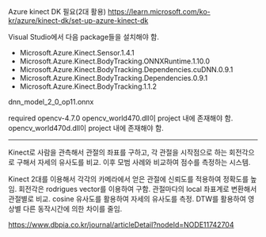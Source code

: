 Azure kinect DK 필요(2대 활용)
https://learn.microsoft.com/ko-kr/azure/kinect-dk/set-up-azure-kinect-dk

Visual Studio에서 다음 package들을 설치해야 함.
- Microsoft.Azure.Kinect.Sensor.1.4.1
- Microsoft.Azure.Kinect.BodyTracking.ONNXRuntime.1.10.0
- Microsoft.Azure.Kinect.BodyTracking.Dependencies.cuDNN.0.9.1
- Microsoft.Azure.Kinect.BodyTracking.Dependencies.0.9.1
- Microsoft.Azure.Kinect.BodyTracking.1.1.2

dnn_model_2_0_op11.onnx

required opencv-4.7.0 
opencv_world470.dll이 project 내에 존재해야 함.
opencv_world470d.dll이 project 내에 존재해야 함.

--- 

Kinect로 사람을 관측해서 관절의 좌표를 구하고, 
각 관절을 시작점으로 하는 회전각으로 구해서 자세의 유사도를 비교.
이후 모범 사례와 비교하여 점수를 측정하는 시스템.

Kinect 2대를 이용해서 각각의 카메라에서 얻은 관절에 신뢰도를 적용하여 정확도를 높임.
회전각은 rodrigues vector를 이용하여 구함.
관절마다의 local 좌표계로 변환해서 관절별로 비교.
cosine 유사도를 활용하여 자세의 유사도를 측정.
DTW를 활용하여 영상별 다른 동작시간에 의한 차이를 줄임.

https://www.dbpia.co.kr/journal/articleDetail?nodeId=NODE11742704

